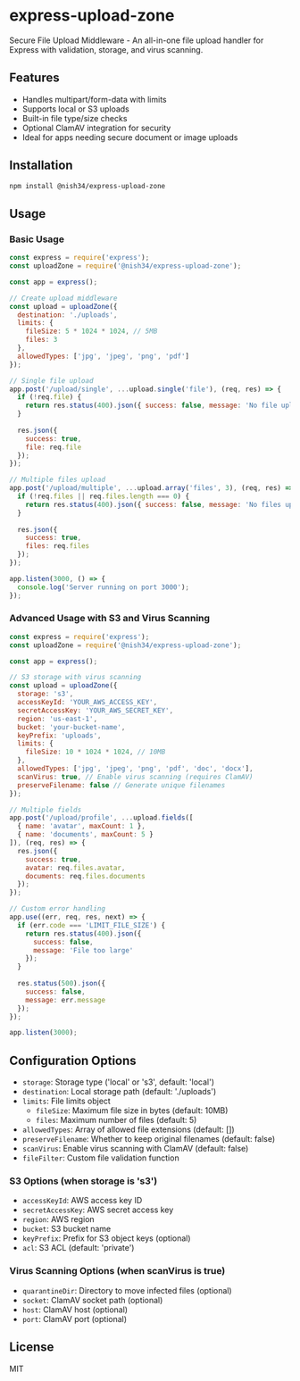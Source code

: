 # express-upload-zone

Secure File Upload Middleware - An all-in-one file upload handler for Express with validation, storage, and virus scanning.

## Features

- Handles multipart/form-data with limits
- Supports local or S3 uploads
- Built-in file type/size checks
- Optional ClamAV integration for security
- Ideal for apps needing secure document or image uploads

## Installation

```bash
npm install @nish34/express-upload-zone
```

## Usage

### Basic Usage

```javascript
const express = require('express');
const uploadZone = require('@nish34/express-upload-zone');

const app = express();

// Create upload middleware
const upload = uploadZone({
  destination: './uploads',
  limits: {
    fileSize: 5 * 1024 * 1024, // 5MB
    files: 3
  },
  allowedTypes: ['jpg', 'jpeg', 'png', 'pdf']
});

// Single file upload
app.post('/upload/single', ...upload.single('file'), (req, res) => {
  if (!req.file) {
    return res.status(400).json({ success: false, message: 'No file uploaded' });
  }
  
  res.json({
    success: true,
    file: req.file
  });
});

// Multiple files upload
app.post('/upload/multiple', ...upload.array('files', 3), (req, res) => {
  if (!req.files || req.files.length === 0) {
    return res.status(400).json({ success: false, message: 'No files uploaded' });
  }
  
  res.json({
    success: true,
    files: req.files
  });
});

app.listen(3000, () => {
  console.log('Server running on port 3000');
});
```

### Advanced Usage with S3 and Virus Scanning

```javascript
const express = require('express');
const uploadZone = require('@nish34/express-upload-zone');

const app = express();

// S3 storage with virus scanning
const upload = uploadZone({
  storage: 's3',
  accessKeyId: 'YOUR_AWS_ACCESS_KEY',
  secretAccessKey: 'YOUR_AWS_SECRET_KEY',
  region: 'us-east-1',
  bucket: 'your-bucket-name',
  keyPrefix: 'uploads',
  limits: {
    fileSize: 10 * 1024 * 1024, // 10MB
  },
  allowedTypes: ['jpg', 'jpeg', 'png', 'pdf', 'doc', 'docx'],
  scanVirus: true, // Enable virus scanning (requires ClamAV)
  preserveFilename: false // Generate unique filenames
});

// Multiple fields
app.post('/upload/profile', ...upload.fields([
  { name: 'avatar', maxCount: 1 },
  { name: 'documents', maxCount: 5 }
]), (req, res) => {
  res.json({
    success: true,
    avatar: req.files.avatar,
    documents: req.files.documents
  });
});

// Custom error handling
app.use((err, req, res, next) => {
  if (err.code === 'LIMIT_FILE_SIZE') {
    return res.status(400).json({
      success: false,
      message: 'File too large'
    });
  }
  
  res.status(500).json({
    success: false,
    message: err.message
  });
});

app.listen(3000);
```

## Configuration Options

- `storage`: Storage type ('local' or 's3', default: 'local')
- `destination`: Local storage path (default: './uploads')
- `limits`: File limits object
  - `fileSize`: Maximum file size in bytes (default: 10MB)
  - `files`: Maximum number of files (default: 5)
- `allowedTypes`: Array of allowed file extensions (default: [])
- `preserveFilename`: Whether to keep original filenames (default: false)
- `scanVirus`: Enable virus scanning with ClamAV (default: false)
- `fileFilter`: Custom file validation function

### S3 Options (when storage is 's3')

- `accessKeyId`: AWS access key ID
- `secretAccessKey`: AWS secret access key
- `region`: AWS region
- `bucket`: S3 bucket name
- `keyPrefix`: Prefix for S3 object keys (optional)
- `acl`: S3 ACL (default: 'private')

### Virus Scanning Options (when scanVirus is true)

- `quarantineDir`: Directory to move infected files (optional)
- `socket`: ClamAV socket path (optional)
- `host`: ClamAV host (optional)
- `port`: ClamAV port (optional)

## License

MIT